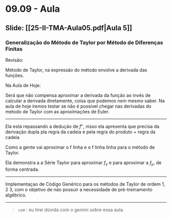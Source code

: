 # 09.09 - Aula

## Slide: [[25-II-TMA-Aula05.pdf|Aula 5]]

### Generalização do Método de Taylor por Método de Diferenças Finitas

Revisão:

Método de Taylor, na expressão do método envolve a derivada das funções.

Na Aula de Hoje:

Será que não compensa aproximar a derivada da função ao invés de calcular a derivada diretamente, coisa que podemos nem mesmo saber. Na aula de hoje iremos testar se não é possível chegar nas derivadas do metodo de Taylor com as aproximações de Euler.

---

Ela está repassando a dedução de $f''$, nisso ela apresenta que precisa da derivação dupla pla regra da cadeia e pela regra do produto + regra da cadeia

Como a gente vai aproximar o f linha e o f  linha linha para o método de Taylor.

Ela demonstra a a  Série Taylor para aproximar $f_x$ e para aproximar a $f_y$, de forma centrada.

---

Implementaçao de Código Genérico para os métodos de Taylor de ordem 1, 2 3, com o objetivo de não possuir a necessidade de pré-treinamento algébrico.

---

> *`com`* : eu tirei dúvida com o gemini sobre essa aula.


